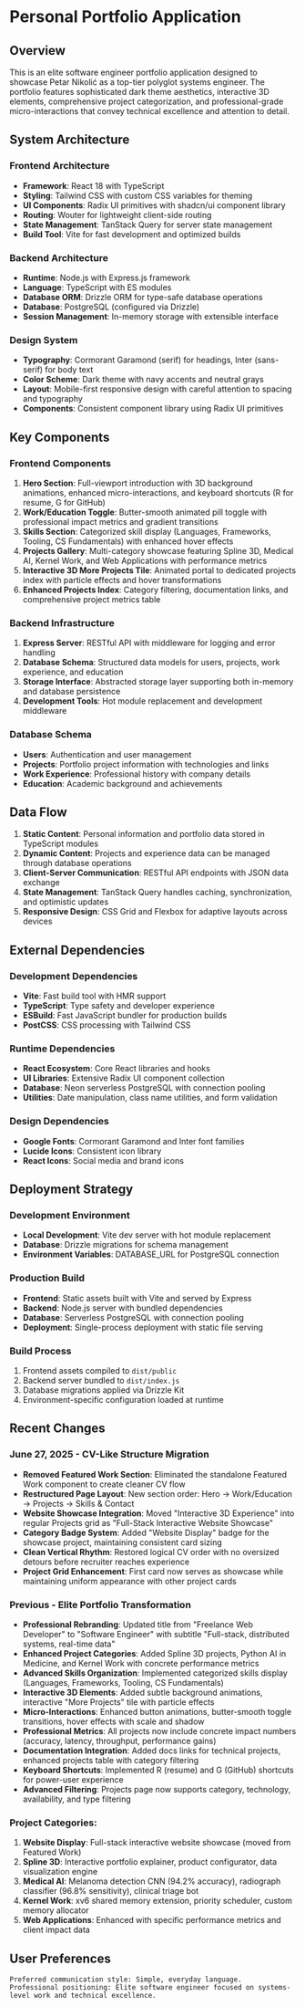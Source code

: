 # Personal Portfolio Application

## Overview

This is an elite software engineer portfolio application designed to showcase Petar Nikolić as a top-tier polyglot systems engineer. The portfolio features sophisticated dark theme aesthetics, interactive 3D elements, comprehensive project categorization, and professional-grade micro-interactions that convey technical excellence and attention to detail.

## System Architecture

### Frontend Architecture
- **Framework**: React 18 with TypeScript
- **Styling**: Tailwind CSS with custom CSS variables for theming
- **UI Components**: Radix UI primitives with shadcn/ui component library
- **Routing**: Wouter for lightweight client-side routing
- **State Management**: TanStack Query for server state management
- **Build Tool**: Vite for fast development and optimized builds

### Backend Architecture
- **Runtime**: Node.js with Express.js framework
- **Language**: TypeScript with ES modules
- **Database ORM**: Drizzle ORM for type-safe database operations
- **Database**: PostgreSQL (configured via Drizzle)
- **Session Management**: In-memory storage with extensible interface

### Design System
- **Typography**: Cormorant Garamond (serif) for headings, Inter (sans-serif) for body text
- **Color Scheme**: Dark theme with navy accents and neutral grays
- **Layout**: Mobile-first responsive design with careful attention to spacing and typography
- **Components**: Consistent component library using Radix UI primitives

## Key Components

### Frontend Components
1. **Hero Section**: Full-viewport introduction with 3D background animations, enhanced micro-interactions, and keyboard shortcuts (R for resume, G for GitHub)
2. **Work/Education Toggle**: Butter-smooth animated pill toggle with professional impact metrics and gradient transitions
3. **Skills Section**: Categorized skill display (Languages, Frameworks, Tooling, CS Fundamentals) with enhanced hover effects
4. **Projects Gallery**: Multi-category showcase featuring Spline 3D, Medical AI, Kernel Work, and Web Applications with performance metrics
5. **Interactive 3D More Projects Tile**: Animated portal to dedicated projects index with particle effects and hover transformations
6. **Enhanced Projects Index**: Category filtering, documentation links, and comprehensive project metrics table

### Backend Infrastructure
1. **Express Server**: RESTful API with middleware for logging and error handling
2. **Database Schema**: Structured data models for users, projects, work experience, and education
3. **Storage Interface**: Abstracted storage layer supporting both in-memory and database persistence
4. **Development Tools**: Hot module replacement and development middleware

### Database Schema
- **Users**: Authentication and user management
- **Projects**: Portfolio project information with technologies and links
- **Work Experience**: Professional history with company details
- **Education**: Academic background and achievements

## Data Flow

1. **Static Content**: Personal information and portfolio data stored in TypeScript modules
2. **Dynamic Content**: Projects and experience data can be managed through database operations
3. **Client-Server Communication**: RESTful API endpoints with JSON data exchange
4. **State Management**: TanStack Query handles caching, synchronization, and optimistic updates
5. **Responsive Design**: CSS Grid and Flexbox for adaptive layouts across devices

## External Dependencies

### Development Dependencies
- **Vite**: Fast build tool with HMR support
- **TypeScript**: Type safety and developer experience
- **ESBuild**: Fast JavaScript bundler for production builds
- **PostCSS**: CSS processing with Tailwind CSS

### Runtime Dependencies
- **React Ecosystem**: Core React libraries and hooks
- **UI Libraries**: Extensive Radix UI component collection
- **Database**: Neon serverless PostgreSQL with connection pooling
- **Utilities**: Date manipulation, class name utilities, and form validation

### Design Dependencies
- **Google Fonts**: Cormorant Garamond and Inter font families
- **Lucide Icons**: Consistent icon library
- **React Icons**: Social media and brand icons

## Deployment Strategy

### Development Environment
- **Local Development**: Vite dev server with hot module replacement
- **Database**: Drizzle migrations for schema management
- **Environment Variables**: DATABASE_URL for PostgreSQL connection

### Production Build
- **Frontend**: Static assets built with Vite and served by Express
- **Backend**: Node.js server with bundled dependencies
- **Database**: Serverless PostgreSQL with connection pooling
- **Deployment**: Single-process deployment with static file serving

### Build Process
1. Frontend assets compiled to `dist/public`
2. Backend server bundled to `dist/index.js`
3. Database migrations applied via Drizzle Kit
4. Environment-specific configuration loaded at runtime

## Recent Changes

### June 27, 2025 - CV-Like Structure Migration
- **Removed Featured Work Section**: Eliminated the standalone Featured Work component to create cleaner CV flow
- **Restructured Page Layout**: New section order: Hero → Work/Education → Projects → Skills & Contact
- **Website Showcase Integration**: Moved "Interactive 3D Experience" into regular Projects grid as "Full-Stack Interactive Website Showcase"
- **Category Badge System**: Added "Website Display" badge for the showcase project, maintaining consistent card sizing
- **Clean Vertical Rhythm**: Restored logical CV order with no oversized detours before recruiter reaches experience
- **Project Grid Enhancement**: First card now serves as showcase while maintaining uniform appearance with other project cards

### Previous - Elite Portfolio Transformation  
- **Professional Rebranding**: Updated title from "Freelance Web Developer" to "Software Engineer" with subtitle "Full-stack, distributed systems, real-time data"
- **Enhanced Project Categories**: Added Spline 3D projects, Python AI in Medicine, and Kernel Work with concrete performance metrics
- **Advanced Skills Organization**: Implemented categorized skills display (Languages, Frameworks, Tooling, CS Fundamentals)
- **Interactive 3D Elements**: Added subtle background animations, interactive "More Projects" tile with particle effects
- **Micro-Interactions**: Enhanced button animations, butter-smooth toggle transitions, hover effects with scale and shadow
- **Professional Metrics**: All projects now include concrete impact numbers (accuracy, latency, throughput, performance gains)
- **Documentation Integration**: Added docs links for technical projects, enhanced projects table with category filtering
- **Keyboard Shortcuts**: Implemented R (resume) and G (GitHub) shortcuts for power-user experience
- **Advanced Filtering**: Projects page now supports category, technology, availability, and type filtering

### Project Categories:
1. **Website Display**: Full-stack interactive website showcase (moved from Featured Work)
2. **Spline 3D**: Interactive portfolio explainer, product configurator, data visualization engine
3. **Medical AI**: Melanoma detection CNN (94.2% accuracy), radiograph classifier (96.8% sensitivity), clinical triage bot
4. **Kernel Work**: xv6 shared memory extension, priority scheduler, custom memory allocator
5. **Web Applications**: Enhanced with specific performance metrics and client impact data

## User Preferences

```
Preferred communication style: Simple, everyday language.
Professional positioning: Elite software engineer focused on systems-level work and technical excellence.
```